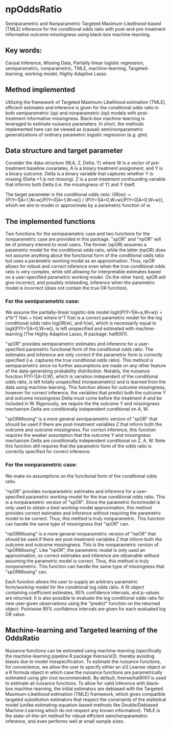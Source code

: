 # npOddsRatio
Semiparametric and Nonparametric Targeted Maximum-Likelihood-based (TMLE) inference for the conditional odds ratio with post-and-pre-treatment informative outcome missingness using black-box machine-learning. 

## Key words: 
Causal Inference, Missing Data, Partially linear logistic regression, semiparametric, nonparametric, TMLE, machine-learning, Targeted-learning, working-model, Highly Adaptive Lasso


## Method implemented
Utilizing the framework of Targeted Maximum-Likelihood estimation (TMLE), efficient estimates and inference is given for the conditional odds ratio in both semiparametric (sp) and nonparametric (np) models with post-treatment informative missingness. Black-box machine-learning is leveraged to estimate nuisance parameters. In short, the methods implemented here can be viewed as (causal) semi/nonparametric generalizations of ordinary parametric logistic regression (e.g. glm). 

## Data structure and target parameter
Consider the data-structure (W,A, Z, Delta, Y) where W is a vector of pre-treatment baseline covariates, A is a binary treatment assignment, and Y is a binary outcome. Delta is a binary variable that captures whether Y is missing (Delta =1 is not missing). Z is a post-treatment confounding variable that informs both Delta (i.e. the missingness of Y) and Y itself. 

The target parameter is the conditional odds ratio:
OR(w): = {P(Y=1|A=1,W=w)/P(Y=0|A=1,W=w)} / {P(Y=1|A=0,W=w)/P(Y=0|A=0,W=w)},
which we aim to model or approximate by a parametric function of w.


## The implemented functions

Two functions for the semiparametric case and two functions for the nonparametric case are provided in this package. "spOR" and "npOR" will be of primary interest to most users. The former (spOR) assumes a parametric model for the conditional odds ratio, while the latter (npOR) does not assume anything about the functional form of the conditional odds ratio but uses a parametric working model as an approximation. Thus, npOR allows for robust and correct inference even when the true conditional odds ratio is very complex, while still allowing for interpretable estimates based on a user-specified parametric working model. On the other hand, spOR will give incorrect, and possibly misleading, inference when the parametric model is incorrect (does not contain the true OR function).

### For the semiparametric case:

We assume the partially-linear logistic-link model
logit(P(Y=1|A=a,W=w)) = a*b^T f(w) + h(w)
where b^T f(w) is a correct parametric model for the log conditional odds ratio logOR(w), and h(w), which is necessarily equal to logit(P(Y=1|A=0,W=w)), is left unspecified and estimated with machine-learning (The Highly Adaptive Lasso, R package: hal9001).

"spOR" provides semiparametric estimates and inference for a user-specified parametric functional form of the conditional odds ratio. The estimates and inference are only correct if the parametric form is correctly specified (i.e. captures the true conditional odds ratio). This method is semiparametric since no further assumptions are made on any other feature of the data-generating probability distribution. Notably, the nuisance function P(Y=1|A=0,W), which is variation independent of the conditional odds ratio, is left totally unspecified (nonparametric) and is learned from the data using machine-learning. This function allows for outcome missingness, however for correct inference, the variables that predict both the outcome Y and outcome missingness Delta must come before the treatment A and be included in W. Rigorously, we require the the outcome Y and missingness mechanism Delta are conditionally independent conditional on A, W.

"spORMissing" is a more general semiparametric version of "spOR" that should be used if there are post-treatment variables Z that inform both the outcome and outcome missingness. For correct inference, this function requires the weaker assumption that  the outcome Y and missingness mechanism Delta are conditionally independent conditional on Z, A, W. Note this function still requires that the parametric form of the odds ratio is correctly specified for correct inference. 

### For the nonparametric case:

We make no assumptions on the functional form of the conditional odds ratio.

"npOR" provides nonparametric estimates and inference for a user-specified parametric working-model for the true conditional odds ratio. This is a nonparametric version of "spOR". Since the parametric form/model is only used to obtain a  best working-model approximation, this method provides correct estimates and inference without requiring the parametric model to be correct. Thus, this method is truly nonparametric. This function can handle the same type of missingness that "spOR" can.

"npORMissing" is a more general nonparametric version of "npOR" that should be used if there are post-treatment variables Z that inform both the outcome and outcome missingness. This is the nonparametric version of "spORMissing". Like "npOR", the parametric model is only used an approximation, so correct estimates and inference are obtainable without assuming the parametric model is correct. Thus, this method is truly nonparametric. This function can handle the same type of missingness that "spORMissing" can.


Each function allows the user to supply an arbitrary parametric form/working-model for the conditional log odds ratio. A fit object containing coefficient estimates, 95% confidence intervals, and p-values are returned. It is also possible to evaluate the log conditional odds ratio for new user-given observations using the "predict" function on the returned object. Pointwise 95% confidence intervals are given for each evaluated log OR value.

## Machine-learning and Targeted learning of the OddsRatio

Nuisance functions can be estimated using machine-learning (specifically the machine-learning pipeline R package tlverse/sl3), thereby avoiding biases due to model misspecification. To estimate the nuisance functions, for convenience, we allow the user to specify either an sl3 Learner object or a R formula object in which case the nuisance functions are parametrically estimated using glm (not recommended). By default, tlverse/hal9001 is used to estimate all nuisance functions. To allow for valid inference with black-box machine-learning, the initial estimators are debiased with the Targeted Maximum-Likelihood estimation (TMLE) framework, which gives compatible targeted substitution estimators that respect the constraints of the statistical model (unlike estimating-equation-based methods like Double/Debiased Machine-Learning which do not respect any known information). TMLE is the state-of-the-art method for robust efficient semi/nonparametric inference, and even performs well at small sample sizes.


